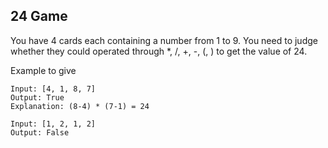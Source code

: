 ## 24 Game

You have 4 cards each containing a number from 1 to 9. You need to judge whether they could operated through *, /, +, -, (, ) to get the value of 24.

Example to give
```
Input: [4, 1, 8, 7]
Output: True
Explanation: (8-4) * (7-1) = 24

Input: [1, 2, 1, 2]
Output: False

```
